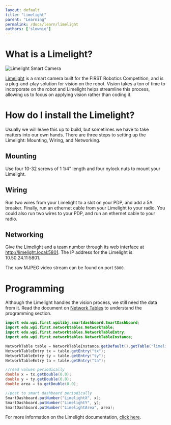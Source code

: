 ```yaml
---
layout: default
title: "Limelight"
parent: "Learning"
permalink: /docs/learn/limelight
authors: ['slownie']
---
```


# What is a Limelight?
![Limelight Smart Camera]({{site.baseurl}}/assets/img/limelight.jpg)

[Limelight](https://limelightvision.io/) is a smart camera built for the FIRST Robotics Competition, and is a plug-and-play solution for vision on the robot. Vision takes a ton of time to incorporate on the robot and Limelight helps streamline this process, allowing us to focus on applying vision rather than coding it.

# How do I install the Limelight?
Usually we will leave this up to build, but sometimes we have to take matters into our own hands. There are three steps to setting up the Limelight: Mounting, Wiring, and Networking.

## Mounting
Use four 10-32 screws of 1 1/4" length and four nylock nuts to mount your Limelight.

## Wiring
Run two wires from your Limelight to a slot on your PDP, and add a 5A breaker. Finally, run an ethernet cable from your Limelight to your radio.
You could also run two wires to your PDP, and run an ethernet cable to your radio.

## Networking
Give the Limelight and a team number through its web interface at http://limelight.local:5801. The IP address for the Limelight is 10.50.24.11:5801.

The raw MJPEG video stream can be found on port `5800`.

# Programming
Although the Limelight handles the vision process, we still need the data from it. Read the document on [Network Tables](/docs/learn/networking-tables) to understand the programming section.

``` java
import edu.wpi.first.wpilibj.smartdashboard.SmartDashboard;
import edu.wpi.first.networktables.NetworkTable;
import edu.wpi.first.networktables.NetworkTableEntry;
import edu.wpi.first.networktables.NetworkTableInstance;

NetworkTable table = NetworkTableInstance.getDefault().getTable("limelight");
NetworkTableEntry tx = table.getEntry("tx");
NetworkTableEntry ty = table.getEntry("ty");
NetworkTableEntry ta = table.getEntry("ta");

//read values periodically
double x = tx.getDouble(0.0);
double y = ty.getDouble(0.0);
double area = ta.getDouble(0.0);

//post to smart dashboard periodically
SmartDashboard.putNumber("LimelightX", x);
SmartDashboard.putNumber("LimelightY", y);
SmartDashboard.putNumber("LimelightArea", area);
```
For more information on the Limelight documentation, [click here]({http://docs.limelightvision.io/en/latest/}).

